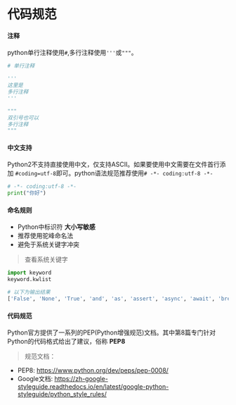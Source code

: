 # 代码规范

#### 注释
python单行注释使用`#`,多行注释使用`'''`或`"""`。
```py
# 单行注释

'''
这里是
多行注释
'''

"""
双引号也可以
多行注释
"""
```
#### 中文支持

Python2不支持直接使用中文，仅支持ASCII。如果要使用中文需要在文件首行添加 `#coding=utf-8`即可。python语法规范推荐使用`# -*- coding:utf-8 -*-`

```py
# -*- coding:utf-8 -*-
print("你好")
```

#### 命名规则
* Python中标识符 **大小写敏感**
* 推荐使用驼峰命名法
* 避免于系统关键字冲突

> 查看系统关键字

```py
import keyword
keyword.kwlist

# 以下为输出结果
['False', 'None', 'True', 'and', 'as', 'assert', 'async', 'await', 'break', 'class', 'continue', 'def', 'del', 'elif', 'else', 'except', 'finally', 'for', 'from', 'global', 'if', 'import', 'in', 'is', 'lambda', 'nonlocal', 'not', 'or', 'pass', 'raise', 'return', 'try', 'while', 'with', 'yield']
```

#### 代码规范

Python官方提供了一系列的PEP(Python增强规范)文档。其中第8篇专门针对Python的代码格式给出了建议，俗称 **PEP8**

> 规范文档：

* PEP8: https://www.python.org/dev/peps/pep-0008/ 
* Google文档: https://zh-google-styleguide.readthedocs.io/en/latest/google-python-styleguide/python_style_rules/